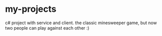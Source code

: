 # my-projects

c# project with service and client.
the classic minesweeper game, but now two people can play against each other :)
